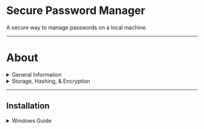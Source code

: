 # Secure Password Manager
A secure way to manage passwords on a local machine.

---
# About
<details>
<summary>General Information</summary>

### Passwords
***Plaintext passwords are never saved.***

**Account Passwords** (*master password*) : are hashed and salted then are stored to the localdatabase only accessible by that user.

**Service Passwords** : are symmetrically encrypted and are stored in the local database. They can only be decrpyted by confirming the master password of the user account.

</details>

<details>

<summary>Storage, Hashing, & Encryption</summary>

<br />

***This program uses MySQL server and MySQL Shell to store hashed and encrypted sensitive data only.***

- ***Hashed + salted*** master passwords are stored for each user. These are needed to **unlock** service passwords.
  - 100k iterations using PBKDF2
  - **PBKDF2** applies a pseudorandom function like HMAC to the input password and applies a salt iteratively.
  - [PBKDF2](https://en.wikipedia.org/wiki/PBKDF2#:~:text=PBKDF2%20applies%20a%20pseudorandom%20function,cryptographic%20key%20in%20subsequent%20operations){:target="_blank"}, [HMAC](https://en.wikipedia.org/wiki/HMAC){:target="_blank"}
- ***Encrpted*** service passwords are stored and can only be ***decrypted*** thorugh use of correct user master password.
  - User generates a *32byte* key converted to *base64 string* that acts as the symmetrical key for Encrypting & Decrypting.
  - User can generate a new key if needed, all service passwords that used the old key will need to be updated.
  - If old key is removed or lost, all service passwords will unable to be decrypted to their original form.
</details>

---
## Installation
<details>

<br />

<summary>Windows Guide</summary>

<br />

***Reminder*** : Any code snipped surrounded by `{}` will need your information.

### Download the latest [Release](https://github.com/jclifford4/SecurePasswordManager/releases){:target="_blank"}.
### Unzip files into desired location.

---

### Install Windows Terminal
- It can be found in microsoft store for free if you search ***Windows Terminal***.
- Open Terminal and set it as default Terminal in settings.

---

### Run SPM.exe
- type `keygen` and copy the genrated hash.
- type `q` to quit the program.

---

### Configure .my.cnf file
-  Go to the ***scripts*** directory.
-  Open ***.my.cnf*** file.
-  Paste your key from `keygen` command after `Encryption=`.
-  Enter a database name that will be used later.
-  Save the file and close it.
-  Open Powershell where .my.cnf is located.
    - This can be done by `shift + rclick` within the folder, select ***open Powershell window here***.
-  Encrypt the file : 
```shell
cipher /e .\.my.cnf
``` 

---

### Install MySQL Community 8.0.37 or higher
- https://dev.mysql.com/downloads/installer/
- Select Full Install
- Continue to make a root password.
- This should install `mysqlserver` and `mysqlshell`.

---

### Open MysqlShell :
- make sure you are in JS mode type `\js`

##### Connect with root :
- *password was created on install*
```sql
\connect root@localhost
``` 
##### Change to sql mode :
```sql
\sql
```
##### Create a new user :
```sql
CREATE USER '{your_username}'@'%' IDENTIFIED BY '{your_password}';
```
##### Grant and Flush privileges :
```sql
GRANT ALL PRIVILEGES ON *.* TO '{your_username}'@'%';
```
```sql
FLUSH PRIVILEGES;
```
```sql
\disconnect
```

##### Connect with your user :
```sql
\connect {your_username}@localhost
```

---

#### Create a new Database :
```sql
CREATE DATABASE {your_database_name};
```

#### Verify new database exists : 
```sql
SHOW DATABASES;
```   

#### Connect to new database : 
```sql
USE {your_database_name};
```   

#### Create users table :
```sql
CREATE TABLE `users` (
  `userID` int NOT NULL AUTO_INCREMENT,
  `userName` varchar(25) NOT NULL,
  `passwordHash` varchar(84) NOT NULL,
  `creationDate` datetime DEFAULT NULL,
  `guid` varchar(36) NOT NULL,
  PRIMARY KEY (`userID`),
  UNIQUE KEY `userID_UNIQUE` (`userID`),
  UNIQUE KEY `userName_UNIQUE` (`userName`),
  UNIQUE KEY `guid_UNIQUE` (`guid`)
) ENGINE=InnoDB AUTO_INCREMENT=0 DEFAULT CHARSET=utf8mb4 COLLATE=utf8mb4_0900_ai_ci;
```
#### Create services table :
```sql
CREATE TABLE `services` (
    `passID` int NOT NULL AUTO_INCREMENT,
    `userID` int NOT NULL,
    `service` varchar(25) NOT NULL,
    `encryptedPassword` varchar(128) NOT NULL,
    `guid` varchar(36) NOT NULL,
    `creationDate` datetime NOT NULL,
    PRIMARY KEY (`passID`),
    UNIQUE KEY `passID_UNIQUE` (`passID`),
    UNIQUE KEY `guid_UNIQUE` (`guid`),
    KEY `userID` (`userID`),
    CONSTRAINT `userID` FOREIGN KEY (`userID`) REFERENCES `users` (`userID`) ON DELETE CASCADE) ENGINE=InnoDB DEFAULT CHARSET=utf8mb4 COLLATE=utf8mb4_0900_ai_ci;
```
#### Verify tables were created :
```sql
SHOW TABLES;
```

---

### Configure .my.cnf :
- Open ***/scripts/.my.cnf***
- Edit in your database name if you haven't already.
- Edit in a location for database backups.
  - Preferably in /backups folder.
- Edit where you want to save database backup files.
- Save the file and close it.

--- 

### Configuration mylogin.cnf :
- Go to mysql installation files, usually found in : 
```
C:\Program Files\MySQL\MySQL Server 8.0\bin\
```
- Open Terminal in the bin directory and paste with your database username :
```shell
./mysql_config_editor set --login-path=client --host=localhost --user={your_username} --password
```
- file is saved in: ***C:\Users\{your_username}\AppData\Roaming\MySQL\.mylogin.cnf***

### Add Environment Variables :
- Add `MYSQL_COMMANDS` with path `{path\to\mysqlserver\bin\}`
- Add `POWERSHELL` with path `C:\WINDOWS\System32\WindowsPowerShell\v1.0\powershell.exe`

</details>
